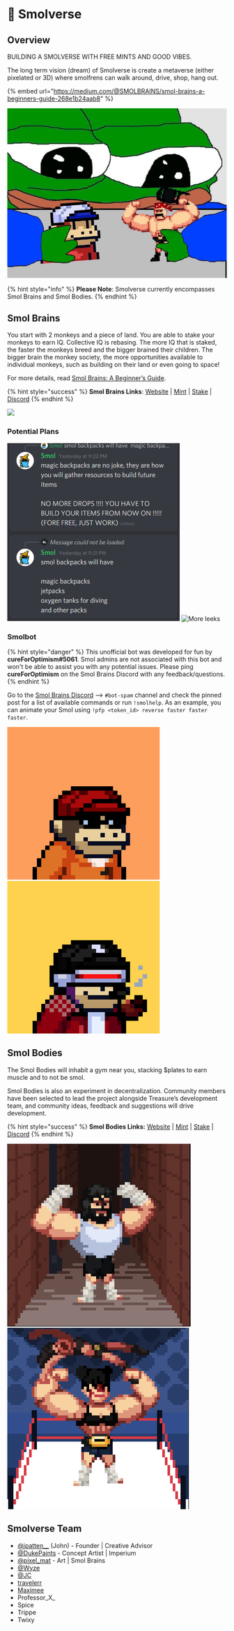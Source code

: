 # 🧠 Smolverse

## Overview

BUILDING A SMOLVERSE WITH FREE MINTS AND GOOD VIBES.&#x20;

The long term vision (dream) of Smolverse is create a metaverse (either pixelated or 3D) where smolfrens can walk around, drive, shop, hang out.&#x20;

{% embed url="https://medium.com/@SMOLBRAINS/smol-brains-a-beginners-guide-268e1b24aab8" %}

![](../../../.gitbook/assets/FGSbrNuXMAUfGrZ.jpg)

{% hint style="info" %}
**Please Note**: Smolverse currently encompasses Smol Brains and Smol Bodies.
{% endhint %}

## Smol Brains

You start with 2 monkeys and a piece of land. You are able to stake your monkeys to earn IQ. Collective IQ is rebasing. The more IQ that is staked, the faster the monkeys breed and the bigger brained their children. The bigger brain the monkey society, the more opportunities available to individual monkeys, such as building on their land or even going to space!

For more details, read [Smol Brains: A Beginner’s Guide](https://medium.com/@SMOLBRAINS/smol-brains-a-beginners-guide-268e1b24aab8).

{% hint style="success" %}
**Smol Brains Links**: [Website](https://www.smolverse.lol) | [Mint](https://smolverse.lol/station) | [Stake](https://smolverse.lol/stake) | [Discord](http://discord.gg/smolbrains)
{% endhint %}

![](../../../.gitbook/assets/Bildschirmfoto\_2021-12-11\_um\_11.43.55.png)

### Potential Plans

![May or may not be affa leaks](<../../../.gitbook/assets/image (5) (1) (1) (2) (1) (1).png>) ![More leeks](../../../.gitbook/assets/Screenshot\_3.jpg)

### Smolbot&#x20;

{% hint style="danger" %}
This unofficial bot was developed for fun by **cureForOptimism#5061**. Smol admins are not associated with this bot and won't be able to assist you with any potential issues. Please ping **cureForOptimism** on the Smol Brains Discord with any feedback/questions.
{% endhint %}

Go to the [Smol Brains Discord](https://discord.gg/gBYkwEk4fN) --> `#bot-spam` channel and check the pinned post for a list of available commands or run `!smolhelp`. As an example, you can animate your Smol using `!pfp <token_id> reverse faster faster faster`.

![](../../../.gitbook/assets/439.gif) ![](../../../.gitbook/assets/2251.gif)

## Smol Bodies

The Smol Bodies will inhabit a gym near you, stacking $plates to earn muscle and to not be smol.

Smol Bodies is also an experiment in decentralization. Community members have been selected to lead the project alongside Treasure’s development team, and community ideas, feedback and suggestions will drive development.

{% hint style="success" %}
**Smol Bodies Links:** [Website](https://www.smolverse.lol) | [Mint](https://smolverse.lol/station) | [Stake](https://www.smolverse.lol/smolbodies) | [Discord](https://discord.gg/XCKDQfRsXU)
{% endhint %}

![](<../../../.gitbook/assets/image (7) (1) (1) (1).png>) ![](<../../../.gitbook/assets/unknown (6).png>)

## **Smolverse Team**&#x20;

* [@jpatten\_\_](https://twitter.com/jpatten\_\_) (John) - Founder | Creative Advisor
* [@DukePaints](https://twitter.com/DukePaints) - Concept Artist | Imperium
* [@pixel\_mat](https://twitter.com/pixel\_mat) - Art | Smol Brains
* [@Wyze](https://twitter.com/wyze)
* [@JC](https://twitter.com/jc\_1917)
* [travelerr](https://twitter.com/NFTravelerr)
* [Maximee](https://twitter.com/maximee\_eth)
* Professor\_X\_
* Spice
* Trippe
* Twixy

